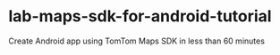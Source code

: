 # lab-maps-sdk-for-android-tutorial
Create Android app using TomTom Maps SDK in less than 60 minutes
